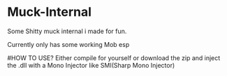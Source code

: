 # Muck-Internal

Some Shitty muck internal i made for fun.

Currently only has some working Mob esp

#HOW TO USE?
Either compile for yourself or download the zip and inject the .dll with a Mono Injector like SMI(Sharp Mono Injector)
